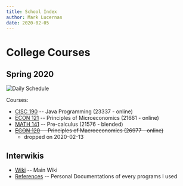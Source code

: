 ```yaml
---
title: School Index
author: Mark Lucernas
date: 2020-02-05
---
```


# College Courses

## Spring 2020

![Daily Schedule](file:../files/spring-2020/spring-2020_dailySchedule_v1.png)

Courses:

  * [CISC 190](spring-2020/CISC-190/cisc-190) -- Java Programming (23337 - online)
  * [ECON 121](spring-2020/ECON-121/econ-121) -- Principles of Microeconomics (21661 - online)
  * [MATH 141](spring-2020/MATH-141/math-141) -- Pre-calculus (21576 - blended)
  * ~~[ECON 120](spring-2020/ECON-120/econ-120) -- Principles of Macroeconomics (26977 - online)~~
    - dropped on 2020-02-13

## Interwikis

  * [Wiki](../../wiki/md/index) -- Main Wiki
  * [References](../../references/md/index) -- Personal Documentations of every programs I used
